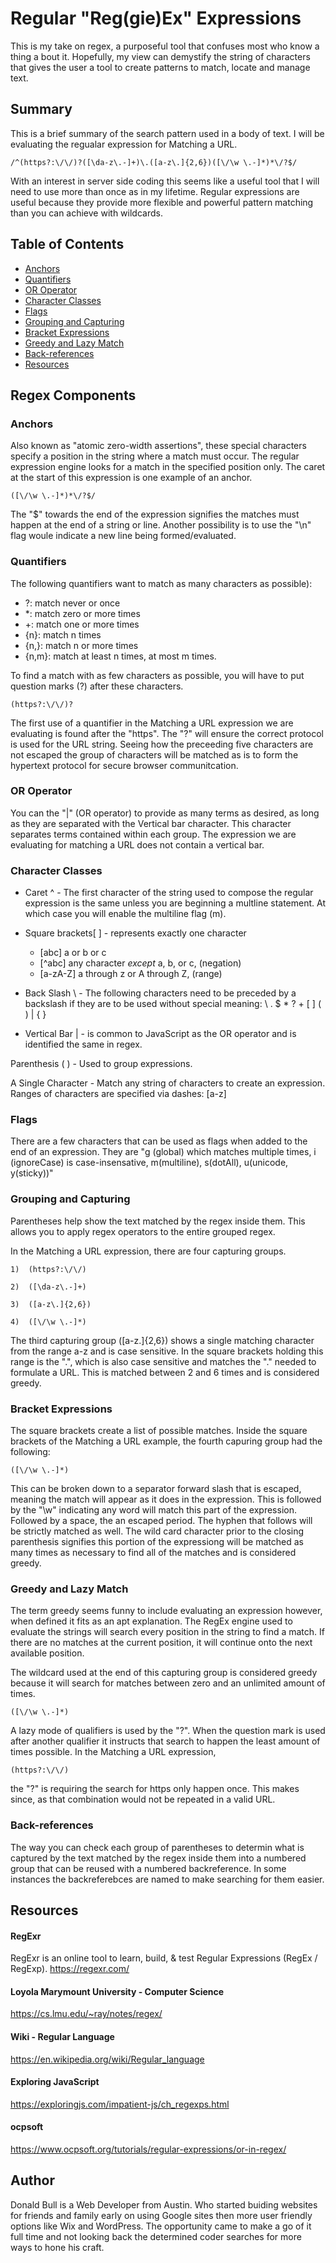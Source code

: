# Regular "Reg(gie)Ex" Expressions

This is my take on regex, a purposeful tool that confuses most who know a thing a bout it. Hopefully, my view can demystify the string of characters that gives the user a tool to create patterns to match, locate and manage text.

## Summary

This is a brief summary of the search pattern used in a body of text. I will be evaluating the regualar expression for Matching a URL.

```
/^(https?:\/\/)?([\da-z\.-]+)\.([a-z\.]{2,6})([\/\w \.-]*)*\/?$/
```

With an interest in server side coding this seems like a useful tool that I will need to use more than once as in my lifetime. Regular expressions are useful because they provide more flexible and powerful pattern matching than you can achieve with wildcards.

## Table of Contents

- [Anchors](#anchors)
- [Quantifiers](#quantifiers)
- [OR Operator](#or-operator)
- [Character Classes](#character-classes)
- [Flags](#flags)
- [Grouping and Capturing](#grouping-and-capturing)
- [Bracket Expressions](#bracket-expressions)
- [Greedy and Lazy Match](#greedy-and-lazy-match)
- [Back-references](#back-references)
- [Resources](#resources)

## Regex Components

### Anchors

Also known as "atomic zero-width assertions", these special characters specify a position in the string where a match must occur. The regular expression engine looks for a match in the specified position only. The caret at the start of this expression is one example of an anchor.

```
([\/\w \.-]*)*\/?$/
```

The "$" towards the end of the expression signifies the matches must happen at the end of a string or line. Another possibility is to use the "\n" flag woule indicate a new line being formed/evaluated.

### Quantifiers

The following quantifiers want to match as many characters as possible):

- ?: match never or once
- \*: match zero or more times
- +: match one or more times
- {n}: match n times
- {n,}: match n or more times
- {n,m}: match at least n times, at most m times.

To find a match with as few characters as possible, you will have to put question marks (?) after these characters.

```
(https?:\/\/)?
```

The first use of a quantifier in the Matching a URL expression we are evaluating is found after the "https". The "?" will ensure the correct protocol is used for the URL string. Seeing how the preceeding five characters are not escaped the group of characters will be matched as is to form the hypertext protocol for secure browser communitcation.

### OR Operator

You can the "|" (OR operator) to provide as many terms as desired, as long as they are separated with the Vertical bar character. This character separates terms contained within each group. The expression we are evaluating for matching a URL does not contain a vertical bar.

### Character Classes

- Caret ^ - The first character of the string used to compose the regular expression is the same unless you are beginning a multline statement. At which case you will enable the multiline flag (m).

- Square brackets[ ] - represents exactly one character

  - [abc] a or b or c
  - [^abc] any character _except_ a, b, or c, (negation)
  - [a-zA-Z] a through z or A through Z, (range)

- Back Slash \ - The following characters need to be preceded by a backslash if they are to be used without special meaning:
  \ . $ \* ? + [ ] ( ) | { }

- Vertical Bar | - is common to JavaScript as the OR operator and is identified the same in regex.

Parenthesis ( ) - Used to group expressions.

A Single Character - Match any string of characters to create an expression. Ranges of characters are specified via dashes: [a-z]

### Flags

There are a few characters that can be used as flags when added to the end of an expression. They are "g (global) which matches multiple times, i (ignoreCase) is case-insensative, m(multiline), s(dotAll), u(unicode, y(sticky))"

### Grouping and Capturing

Parentheses help show the text matched by the regex inside them. This allows you to apply regex operators to the entire grouped regex.

In the Matching a URL expression, there are four capturing groups.

```
1)  (https?:\/\/)
```

```
2)  ([\da-z\.-]+)
```

```
3)  ([a-z\.]{2,6})
```

```
4)  ([\/\w \.-]*)
```

The third capturing group ([a-z\.]{2,6}) shows a single matching character from the range a-z and is case sensitive. In the square brackets holding this range is the "\.", which is also case sensitive and matches the "." needed to formulate a URL. This is matched between 2 and 6 times and is considered greedy.

### Bracket Expressions

The square brackets create a list of possible matches. Inside the square brackets of the Matching a URL example, the fourth capuring group had the following:

```
([\/\w \.-]*)
```

This can be broken down to a separator forward slash that is escaped, meaning the match will appear as it does in the expression. This is followed by the "\w" indicating any word will match this part of the expression. Followed by a space, the an escaped period. The hyphen that follows will be strictly matched as well. The wild card character prior to the closing parenthesis signifies this portion of the expressiong will be matched as many times as necessary to find all of the matches and is considered greedy.

### Greedy and Lazy Match

The term greedy seems funny to include evaluating an expression however, when defined it fits as an apt explanation. The RegEx engine used to evaluate the strings will search every position in the string to find a match. If there are no matches at the current position, it will continue onto the next available position.

The wildcard used at the end of this capturing group is considered greedy because it will search for matches between zero and an unlimited amount of times.

```
([\/\w \.-]*)
```

A lazy mode of qualifiers is used by the "?". When the question mark is used after another qualifier it instructs that search to happen the least amount of times possible. In the Matching a URL expression,

```
(https?:\/\/)
```

the "?" is requiring the search for https only happen once. This makes since, as that combination would not be repeated in a valid URL.

### Back-references

The way you can check each group of parentheses to determin what is captured by the text matched by the regex inside them into a numbered group that can be reused with a numbered backreference. In some instances the backreferebces are named to make searching for them easier.

## Resources

#### RegExr

RegExr is an online tool to learn, build, & test Regular Expressions (RegEx / RegExp).
https://regexr.com/

#### Loyola Marymount University - Computer Science

https://cs.lmu.edu/~ray/notes/regex/

#### Wiki - Regular Language

https://en.wikipedia.org/wiki/Regular_language

#### Exploring JavaScript

https://exploringjs.com/impatient-js/ch_regexps.html

#### ocpsoft

https://www.ocpsoft.org/tutorials/regular-expressions/or-in-regex/

## Author

Donald Bull is a Web Developer from Austin. Who started buiding websites for friends and family early on using Google sites then more user friendly options like Wix and WordPress. The opportunity came to make a go of it full time and not looking back the determined coder searches for more ways to hone his craft.
